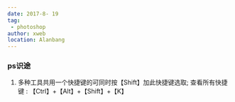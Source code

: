```yaml
---
date: 2017-8- 19
tag: 
 - photoshop
author: xweb
location: Alanbang
---
```


### ps识途
1. 多种工具共用一个快捷键的可同时按【Shift】加此快捷键选取; 查看所有快捷键 : 【Ctrl】+【Alt】+【Shift】+【K】 

